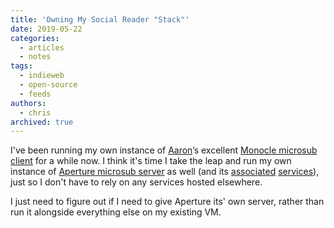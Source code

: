 ```yaml
---
title: 'Owning My Social Reader "Stack"'
date: 2019-05-22
categories:
  - articles
  - notes
tags:
  - indieweb
  - open-source
  - feeds
authors:
  - chris
archived: true
---
```


I've been running my own instance of [Aaron](https://aaronparecki.com/)’s excellent [Monocle microsub client](https://github.com/aaronpk/Monocle) for a while now. I think it's time I take the leap and run my own instance of [Aperture microsub server](https://github.com/aaronpk/Aperture) as well (and its [associated](https://github.com/aaronpk/Watchtower) [services](https://github.com/atmos/camo)), just so I don't have to rely on any services hosted elsewhere.

I just need to figure out if I need to give Aperture its' own server, rather than run it alongside everything else on my existing VM.
